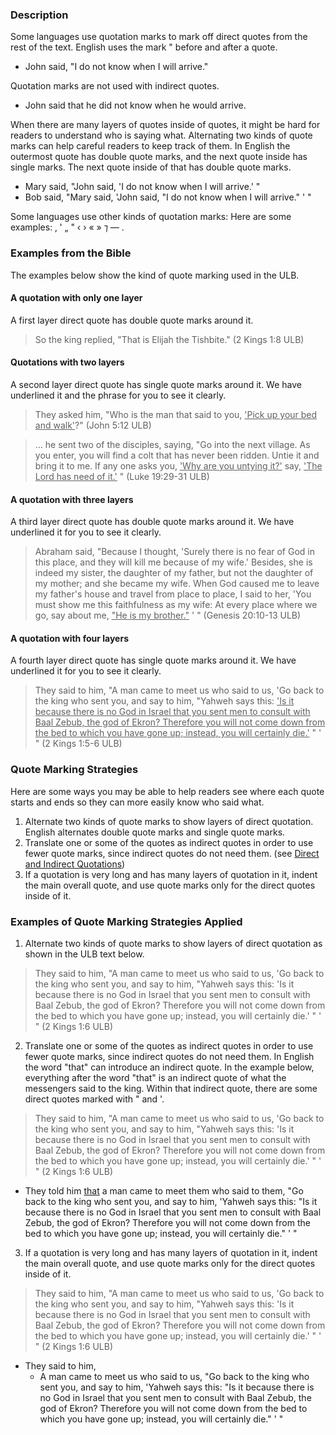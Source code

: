  

### Description

Some languages use quotation marks to mark off direct quotes from the rest of the text. English uses the mark " before and after a quote. 

  * John said, "I do not know when I will arrive."

Quotation marks are not used with indirect quotes.

  * John said that he did not know when he would arrive.

When there are many layers of quotes inside of quotes, it might be hard for readers to understand who is saying what. Alternating two kinds of quote marks can help careful readers to keep track of them.  In English the outermost quote has double quote marks, and the next quote inside has single marks. The next quote inside of that has double quote marks.

  * Mary said, "John said, 'I do not know when I will arrive.' "
  * Bob said, "Mary said, 'John said, "I do not know when I will arrive." ' "

Some languages use other kinds of quotation marks: Here are some examples: ‚ ' „ " ‹ › « » ⁊ — .

### Examples from the Bible

The examples below show the kind of quote marking used in the ULB.

#### A quotation with only one layer

A first layer direct quote has double quote marks around it. 
> So the king replied, "That is Elijah the Tishbite." (2 Kings 1:8 ULB)

#### Quotations with two layers

A second layer direct quote has single quote marks around it. We have underlined it and the phrase for you to see it clearly.
> They asked him, "Who is the man that said to you, <u>'Pick up your bed and walk'</u>?" (John 5:12 ULB)


> … he sent two of the disciples, saying, "Go into the next village. As you enter, you will find a colt that has never been ridden. Untie it and bring it to me. If any one asks you, <u>'Why are you untying it?'</u> say, <u>'The Lord has need of it.'</u> "  (Luke 19:29-31 ULB)

#### A quotation with three layers

A third layer direct quote has double quote marks around it. We have underlined it for you to see it clearly.
> Abraham said, "Because I thought, 'Surely there is no fear of God in this place, and they will kill me because of my wife.' Besides, she is indeed my sister, the daughter of my father, but not the daughter of my mother; and she became my wife. When God caused me to leave my father's house and travel from place to place, I said to her, 'You must show me this faithfulness as my wife: At every place where we go, say about me, <u>"He is my brother."</u> ' "  (Genesis 20:10-13 ULB)

#### A quotation with four layers

A fourth layer direct quote has single quote marks around it. We have underlined it for you to see it clearly.
> They said to him, "A man came to meet us who said to us, 'Go back to the king who sent you, and say to him, "Yahweh says this: <u>'Is it because there is no God in Israel that you sent men to consult with Baal Zebub, the god of Ekron? Therefore you will not come down from the bed to which you have gone up; instead, you will certainly die.'</u> " ' "  (2 Kings 1:5-6 ULB)

### Quote Marking Strategies

Here are some ways you may be able to help readers see where each quote starts and ends so they can more easily know who said what.

  1. Alternate two kinds of quote marks to show layers of direct quotation. English alternates double quote marks and single quote marks.
  1. Translate one or some of the quotes as indirect quotes in order to use fewer quote marks, since indirect quotes do not need them. (see [Direct and Indirect Quotations](en/ta/translate/man/figs-quotations))
  1. If a quotation is very long and has many layers of quotation in it, indent the main overall  quote, and use quote marks only for the direct quotes inside of it.

### Examples of Quote Marking Strategies Applied

1. Alternate two kinds of quote marks to show layers of direct quotation as shown in the ULB text below.
>They said to him, "A man came to meet us who said to us, 'Go back to the king who sent you, and say to him, "Yahweh says this: 'Is it because there is no God in Israel that you sent men to consult with Baal Zebub, the god of Ekron? Therefore you will not come down from the bed to which you have gone up; instead, you will certainly die.' " ' " (2 Kings 1:6 ULB) 

2. Translate one or some of the quotes as indirect quotes in order to use fewer quote marks, since indirect quotes do not need them. In English the word "that" can introduce an indirect quote. In the example below, everything after the word "that" is an indirect quote of what the messengers said to the king. Within that indirect quote, there are some direct quotes marked with " and '.
>They said to him, "A man came to meet us who said to us, 'Go back to the king who sent you, and say to him, "Yahweh says this: 'Is it because there is no God in Israel that you sent men to consult with Baal Zebub, the god of Ekron? Therefore you will not come down from the bed to which you have gone up; instead, you will certainly die.' " ' " (2 Kings 1:6 ULB) 


  * They told him <u>that</u> a man came to meet them  who said to them, "Go back to the king who sent you, and say to him, 'Yahweh says this: "Is it because there is no God in Israel that you sent men to consult with Baal Zebub, the god of Ekron? Therefore you will not come down from the bed to which you have gone up; instead, you will certainly die." ' "

3. If a quotation is very long and has many layers of quotation in it, indent the main overall  quote, and use quote marks only for the direct quotes inside of it.
>They said to him, "A man came to meet us who said to us, 'Go back to the king who sent you, and say to him, "Yahweh says this: 'Is it because there is no God in Israel that you sent men to consult with Baal Zebub, the god of Ekron? Therefore you will not come down from the bed to which you have gone up; instead, you will certainly die.' " ' " (2 Kings 1:6 ULB) 

  * They said to him,
      * A man came to meet us who said to us, "Go back to the king who sent you, and say to him, 'Yahweh says this: "Is it because there is no God in Israel that you sent men to consult with Baal Zebub, the god of Ekron? Therefore you will not come down from the bed to which you have gone up; instead, you will certainly die." ' "